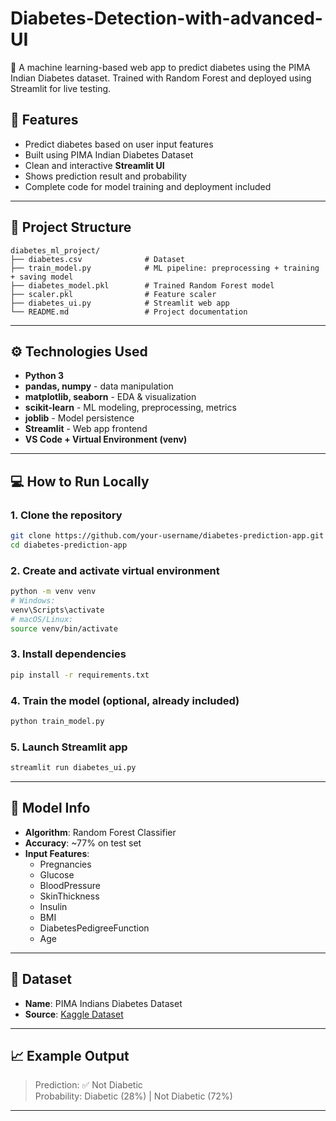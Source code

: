 # Diabetes-Detection-with-advanced-UI
🧠 A machine learning-based web app to predict diabetes using the PIMA Indian Diabetes dataset. Trained with Random Forest and deployed using Streamlit for live testing.



## 📌 Features

- Predict diabetes based on user input features
- Built using PIMA Indian Diabetes Dataset
- Clean and interactive **Streamlit UI**
- Shows prediction result and probability
- Complete code for model training and deployment included

---


## 📂 Project Structure

```
diabetes_ml_project/
├── diabetes.csv              # Dataset
├── train_model.py            # ML pipeline: preprocessing + training + saving model
├── diabetes_model.pkl        # Trained Random Forest model
├── scaler.pkl                # Feature scaler
├── diabetes_ui.py            # Streamlit web app
└── README.md                 # Project documentation
```

---

## ⚙️ Technologies Used

- **Python 3**
- **pandas, numpy** - data manipulation
- **matplotlib, seaborn** - EDA & visualization
- **scikit-learn** - ML modeling, preprocessing, metrics
- **joblib** - Model persistence
- **Streamlit** - Web app frontend
- **VS Code + Virtual Environment (venv)**

---

## 💻 How to Run Locally

### 1. Clone the repository
```bash
git clone https://github.com/your-username/diabetes-prediction-app.git
cd diabetes-prediction-app
```

### 2. Create and activate virtual environment
```bash
python -m venv venv
# Windows:
venv\Scripts\activate
# macOS/Linux:
source venv/bin/activate
```

### 3. Install dependencies
```bash
pip install -r requirements.txt
```

### 4. Train the model (optional, already included)
```bash
python train_model.py
```

### 5. Launch Streamlit app
```bash
streamlit run diabetes_ui.py
```

---

## 🧠 Model Info

- **Algorithm**: Random Forest Classifier
- **Accuracy**: ~77% on test set
- **Input Features**:
  - Pregnancies
  - Glucose
  - BloodPressure
  - SkinThickness
  - Insulin
  - BMI
  - DiabetesPedigreeFunction
  - Age

---

## 📘 Dataset

- **Name**: PIMA Indians Diabetes Dataset  
- **Source**: [Kaggle Dataset](https://www.kaggle.com/datasets/uciml/pima-indians-diabetes-database)

---

## 📈 Example Output

> Prediction: ✅ Not Diabetic  
> Probability: Diabetic (28%) | Not Diabetic (72%)

---


